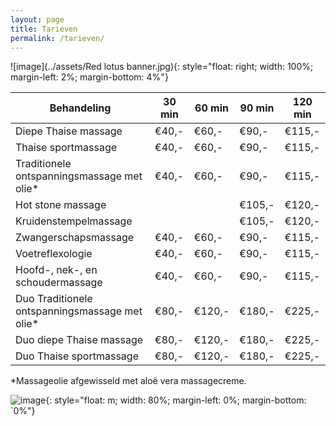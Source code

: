 ```yaml
---
layout: page
title: Tarieven 
permalink: /tarieven/
---
```

![image](../assets/Red lotus banner.jpg){: style="float: right; width: 100%; margin-left: 2%; margin-bottom: 4%"}  



| Behandeling            | 30 min | 60 min | 90 min | 120 min | 
|------------------------|--------|--------|--------|---------|
| Diepe Thaise massage   |  €40,- |  €60,- |  €90,- |  €115,- | 
| Thaise sportmassage    |  €40,- |  €60,- |  €90,- |  €115,- |
| Traditionele ontspanningsmassage met olie*   |  €40,- |  €60,- |  €90,- |  €115,- |
| Hot stone massage   |   |   |  €105,- |  €120,- |
| Kruidenstempelmassage   |   |   |  €105,- |  €120,- |
| Zwangerschapsmassage   |  €40,- |  €60,- |  €90,- |  €115,- |
| Voetreflexologie   |  €40,- |  €60,- |  €90,- |  €115,- |
| Hoofd-, nek-, en schoudermassage   |  €40,- |  €60,- |  €90,- |  €115,- |
| Duo Traditionele ontspanningsmassage met olie*   |  €80,- |  €120,- |  €180,- |  €225,- |
| Duo diepe Thaise massage   |  €80,- |  €120,- |  €180,- |  €225,- |
| Duo Thaise sportmassage   |  €80,- |  €120,- |  €180,- |  €225,- |

*Massageolie afgewisseld met aloë vera massagecreme.

![image](../assets/Aloe.jpg){: style="float: m; width: 80%; margin-left: 0%; margin-bottom: `0%"}